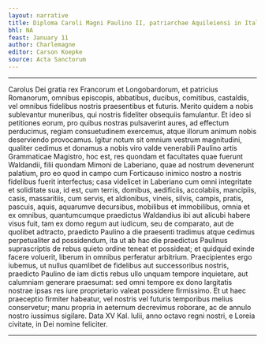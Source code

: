 ```yaml
---
layout: narrative
title: Diploma Caroli Magni Paulino II, patriarchae Aquileiensi in Italia
bhl: NA
feast: January 11
author: Charlemagne
editor: Carson Koepke
source: Acta Sanctorum
---
```


---

Carolus Dei gratia rex Francorum et Longobardorum, et patricius Romanorum, omnibus episcopis, abbatibus, ducibus, comitibus, castaldis, vel omnibus fidelibus nostris praesentibus et futuris. Merito quidem a nobis sublevantur muneribus, qui nostris fideliter obsequiis famulantur. Et ideo si petitiones eorum, pro quibus nostras pulsaverint aures, ad effectum perducimus, regiam consuetudinem exercemus, atque illorum animum nobis deserviendo provocamus. Igitur notum sit omnium vestrum magnitudini, qualiter cedimus et donamus a nobis viro valde venerabili Paulino artis Grammaticae Magistro, hoc est, res quondam et facultates quae fuerunt Waldandii, filii quondam Mimoni de Laberiano, quae ad nostrum devenerunt palatium, pro eo quod in campo cum Forticauso inimico nostro a nostris fidelibus fuerit interfectus; casa videlicet in Laberiano cum omni integritate et soliditate sua, id est, cum terris, domibus, aedificiis, accolabiis, mancipiis, casis, massaritiis, cum servis, et aldionibus, vineis, silvis, campis, pratis, pascuis, aquis, aquarumve decursibus, mobilibus et immobilibus, omnia et ex omnibus, quantumcumque praedictus Waldandius ibi aut alicubi habere visus fuit, tam ex domo regum aut iudicum, seu de comparato, aut de quolibet adtracto, praedicto Paulino a die praesenti tradimus atque cedimus perpetualiter ad possidendum, ita ut ab hac die praedictus Paulinus suprascriptis de rebus quieto ordine teneat et possideat; et quidquid exinde facere voluerit, liberum in omnibus perferatur arbitrium. Praecipientes ergo iubemus, ut nullus quamlibet de fidelibus aut successoribus nostris, praedicto Paulino de iam dictis rebus ullo unquam tempore inquietare, aut calumniam generare praesumat: sed omni tempore ex dono largitatis nostrae ipsas res iure proprietario valeat possidere firmissimo. Et ut haec praeceptio firmiter habeatur, vel nostris vel futuris temporibus melius conservetur; manu propria in aeternum decrevimus roborare, ac de annulo nostro iussimus sigilare. Data XV Kal. Iulii, anno octavo regni nostri, e Loreia civitate, in Dei nomine feliciter. 

---
